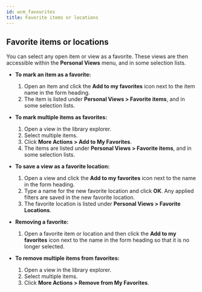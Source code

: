 ```yaml
---
id: wcm_favourites
title: Favorite items or locations
---
```


## Favorite items or locations


You can select any open item or view as a favorite. These views are then accessible within the **Personal Views** menu, and in some selection lists.

-   **To mark an item as a favorite:**

    1.  Open an item and click the **Add to my favorites** icon next to the item name in the form heading.
    2.  The item is listed under **Personal Views > Favorite items**, and in some selection lists.

-   **To mark multiple items as favorites:**

    1.  Open a view in the library explorer.
    2.  Select multiple items.
    3.  Click **More Actions > Add to My Favorites**.
    4.  The items are listed under **Personal Views > Favorite items**, and in some selection lists.

-   **To save a view as a favorite location:**

    1.  Open a view and click the **Add to my favorites** icon next to the name in the form heading.
    2.  Type a name for the new favorite location and click **OK**. Any applied filters are saved in the new favorite location.
    3.  The favorite location is listed under **Personal Views > Favorite Locations**.

-   **Removing a favorite:**

    1.  Open a favorite item or location and then click the **Add to my favorites** icon next to the name in the form heading so that it is no longer selected.
    
-   **To remove multiple items from favorites:**

    1.  Open a view in the library explorer.
    2.  Select multiple items.
    3.  Click **More Actions > Remove from My Favorites**.

